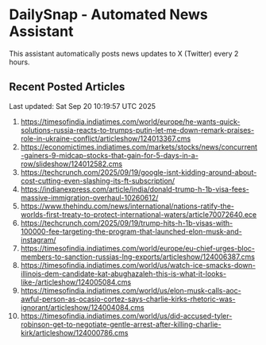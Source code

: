 # DailySnap - Automated News Assistant

This assistant automatically posts news updates to X (Twitter) every 2 hours.

## Recent Posted Articles

Last updated: Sat Sep 20 10:19:57 UTC 2025

1. https://timesofindia.indiatimes.com/world/europe/he-wants-quick-solutions-russia-reacts-to-trumps-putin-let-me-down-remark-praises-role-in-ukraine-conflict/articleshow/124013367.cms
2. https://economictimes.indiatimes.com/markets/stocks/news/concurrent-gainers-9-midcap-stocks-that-gain-for-5-days-in-a-row/slideshow/124012582.cms
3. https://techcrunch.com/2025/09/19/google-isnt-kidding-around-about-cost-cutting-even-slashing-its-ft-subscription/
4. https://indianexpress.com/article/india/donald-trump-h-1b-visa-fees-massive-immigration-overhaul-10260612/
5. https://www.thehindu.com/news/international/nations-ratify-the-worlds-first-treaty-to-protect-international-waters/article70072640.ece
6. https://techcrunch.com/2025/09/19/trump-hits-h-1b-visas-with-100000-fee-targeting-the-program-that-launched-elon-musk-and-instagram/
7. https://timesofindia.indiatimes.com/world/europe/eu-chief-urges-bloc-members-to-sanction-russias-lng-exports/articleshow/124006387.cms
8. https://timesofindia.indiatimes.com/world/us/watch-ice-smacks-down-illinois-dem-candidate-kat-abughazaleh-this-is-what-it-looks-like-/articleshow/124005084.cms
9. https://timesofindia.indiatimes.com/world/us/elon-musk-calls-aoc-awful-person-as-ocasio-cortez-says-charlie-kirks-rhetoric-was-ignorant/articleshow/124004084.cms
10. https://timesofindia.indiatimes.com/world/us/did-accused-tyler-robinson-get-to-negotiate-gentle-arrest-after-killing-charlie-kirk/articleshow/124000786.cms

